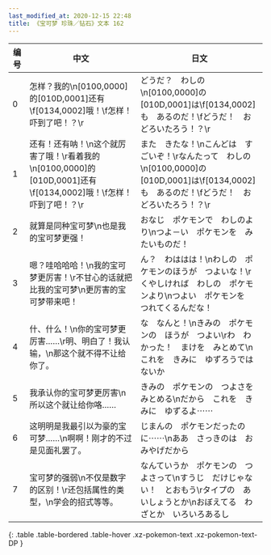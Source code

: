 ```yaml
---
last_modified_at: 2020-12-15 22:48
title: 《宝可梦 珍珠／钻石》文本 162
---
```

| 编号 | 中文 | 日文 |
| ---- | ---- | ---- |
| 0 | 怎样？我的\n[0100,0000]的[010D,0001]还有\f[0134,0002]哦！\f怎样！吓到了吧！？\r | どうだ？　わしの\n[0100,0000]の　[010D,0001]は\f[0134,0002]も　あるのだ！\fどうだ！　おどろいたろう！？\r |
| 1 | 还有！还有呐！\n这个就厉害了哦！\r看着我的\n[0100,0000]的[010D,0001]还有\f[0134,0002]哦！\f怎样！吓到了吧！？\r | また　きたな！\nこんどは　すごいぞ！\rなんたって　わしの\n[0100,0000]の　[010D,0001]は\f[0134,0002]も　あるのだ！\fどうだ！　おどろいたろう！？\r |
| 2 | 就算是同种宝可梦\n也是我的宝可梦更强！ | おなじ　ポケモンで　わしのより\nつよ－い　ポケモンを　みたいものだ！ |
| 3 | 嗯？哇哈哈哈！\n我的宝可梦更厉害！\r不甘心的话就把比我的宝可梦\n更厉害的宝可梦带来吧！ | ん？　わははは！\nわしの　ポケモンのほうが　つよいな！\rくやしければ　わしの　ポケモンより\nつよい　ポケモンを　つれてくるんだな！ |
| 4 | 什、什么！\n你的宝可梦更厉害……\r明、明白了！我认输，\n那这个就不得不让给你了。 | な　なんと！\nきみの　ポケモンの　ほうが　つよい\rわ　わかった！　まけを　みとめて\nこれを　きみに　ゆずろうではないか |
| 5 | 我承认你的宝可梦更厉害\n所以这个就让给你咯…… | きみの　ポケモンの　つよさを　みとめる\nだから　これを　きみに　ゆずるよ⋯⋯ |
| 6 | 这明明是我最引以为豪的宝可梦……\n啊啊！刚才的不过是见面礼罢了。 | じまんの　ポケモンだったのに⋯⋯\nああ　さっきのは　おみやげだから |
| 7 | 宝可梦的强弱\n不仅是数字的区别！\r还包括属性的类型，\n学会的招式等等。 | なんていうか　ポケモンの　つよさって\nすうじ　だけじゃない！　とおもう\rタイプの　あいしょうとか\nおぼえてる　わざとか　いろいろあるし |
{: .table .table-bordered .table-hover .xz-pokemon-text .xz-pokemon-text-DP }